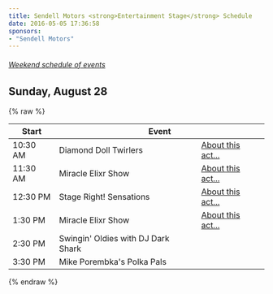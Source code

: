 ```yaml
---
title: Sendell Motors <strong>Entertainment Stage</strong> Schedule
date: 2016-05-05 17:36:58
sponsors:
- "Sendell Motors"
---
```


<a name="friday"></a>
<a name="saturday"></a>


###### [Weekend schedule of events](/schedule)

<a name="sunday"></a>

## Sunday, August 28

{% raw %}
<table class="table table-striped">
  <thead>
    <tr>
      <th>Start</th><th colspan="2">Event</th>
    </tr>
  </thead>
  <tbody>
    <tr>
      <td>10:30 AM</td><td>Diamond Doll Twirlers</td><td><a href="/entertainment/diamond-dolls" class="btn btn-primary btn-xs">About this act...</a></td>
    </tr>
    <tr>
      <td>11:30 AM</td><td>Miracle Elixr Show</td><td><a href="/entertainment/miracle-elixr-show" class="btn btn-primary btn-xs">About this act...</a></td>
    </tr>
    <tr>
      <td>12:30 PM</td><td>Stage Right! Sensations</td><td><a href="/entertainment/stage-right-sensations" class="btn btn-primary btn-xs">About this act...</a></td>
    </tr>
    <tr>
      <td>1:30 PM</td><td>Miracle Elixr Show</td><td><a href="/entertainment/miracle-elixr-show" class="btn btn-primary btn-xs">About this act...</a></td>
    </tr>
    <tr>
      <td>2:30 PM</td><td>Swingin' Oldies with DJ Dark Shark</td><td></td>
    </tr>
    <tr>
      <td>3:30 PM</td><td>Mike Porembka's Polka Pals</td><td></td>
    </tr>
  </tbody>
</table>
{% endraw %}

